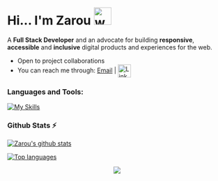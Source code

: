 <h1>Hi... I'm Zarou <a href="#"><a/><img src="https://user-images.githubusercontent.com/72663882/171687151-bb31c996-c9d2-49c8-b593-734946893b23.gif" alt="waving hand gif" aria-hidden="true" width="40" /></h1> 

A **Full Stack Developer**  and an advocate for building **responsive**, **accessible** and **inclusive** digital products and experiences for the web. 
- Open to project collaborations
- You can reach me through: <a href="mailto:	faraji.zarouali.101@gmail.com">Email</a> | <a href="https://www.linkedin.com/in/faraji-zarouali-019932196/">
 <img  alt="LinkedIn" title="LinkedIn" src="https://img.shields.io/static/v1?message=LinkedIn&logo=linkedin&label=&color=0077B5&logoColor=white&labelColor=&style=for-the-badge" height="30" align="center" /></a>

<!-- ### My Recent Projects

 1. [stock management system](https://vet-management.vercel.app/)
 2.  -->

### **Languages and Tools:**  
[![My Skills](https://skills.thijs.gg/icons?i=html,css,bootstrap,php,symfony,laravel,js,react,vite,git,github,vscode,postman,stackoverflow&perline=13)](#)

### Github Stats ⚡

 [![Zarou's github stats](https://github-readme-stats.vercel.app/api/?username=faraji-zarouali&show_icons=true&title_color=fff&icon_color=79ff97&text_color=9f9f9f&bg_color=151515)](#)
 
 [![Top languages](https://github-readme-stats.vercel.app/api?username=faraji-zarouali&line_height=40&show_icons=true&theme=dark)](#)

<p align="center">
     <img src="https://capsule-render.vercel.app/api?type=waving&height=150&color=timeGradient&fontAlignY=62&reversal=false&section=footer"/>
</p>

